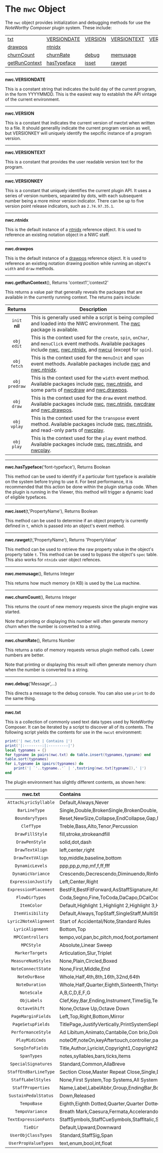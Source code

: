 # The `nwc` Object

The `nwc` object provides initialization and debugging methods for use the *NoteWorthy Composer* plugin system. These include:

<table>
<tr>
<td><a href='#txt'>txt</a></td>
<td><a href="#VERSIONDATE">VERSIONDATE</a></td>
<td><a href="#VERSION">VERSION</a></td>
<td><a href="#VERSIONTEXT">VERSIONTEXT</a></td>
<td><a href="#VERSIONKEY">VERSIONKEY</a></td>
</tr><tr>
<td><a href="#drawpos">drawpos</a></td>
<td><a href="#ntnidx">ntnidx</a></td>
</tr><tr>
<td><a href="#churnCount">churnCount</a></td>
<td><a href="#churnRate">churnRate</a></td>
<td><a href="#debug">debug</a></td>
<td><a href="#memusage">memusage</a></td>
</tr><tr>
<td><a href="#getRunContext">getRunContext</a></td>
<td><a href="#hasTypeface">hasTypeface</a></td>
<td><a href="#isset">isset</a></td>
<td><a href="#rawget">rawget</a></td>
</tr>
</table>

---------------------------------
<a name="VERSIONDATE"></a>
**nwc.VERSIONDATE**

This is a constant string that indicates the build day of the current program, in the form YYYYMMDD. This is the easiest way to establish the API vintage of the current environment.


---------------------------------
<a name="VERSION"></a>
**nwc.VERSION**

This is a constant that indicates the current version of nwctxt when written to a file. It should generallly indicate the current program version as well, but VERSIONKEY will uniquely identify the sepcific instance of a program version.


---------------------------------
<a name="VERSIONTEXT"></a>
**nwc.VERSIONTEXT**

This is a constant that provides the user readable version text for the program. 


---------------------------------
<a name="VERSIONKEY"></a>
**nwc.VERSIONKEY**

This is a constant that uniquely identifies the current plugin API. It uses a series of version numbers, separated by dots, with each subsequent number being a more minor version indicator. There can be up to five version point release indicators, such as `2.74.97.35.1`.


---------------------------------
<a name="ntnidx"></a>
**nwc.ntnidx**

This is the default instance of a [ntnidx](nwc.ntnidx.md) reference object. It is used to reference an existing notation object in a NWC staff.


---------------------------------
<a name="drawpos"></a>
**nwc.drawpos**

This is the default instance of a [drawpos](nwc.drawpos.md) reference object. It is used to reference an existing notation drawing position while running an object's `width` and `draw` methods.


---------------------------------
<a name="getRunContext"></a>
**nwc.getRunContext**(), Returns 'context1','context2'

This returns a value pair that generally reveals the packages that are available in the currently running context. The returns pairs include:

| Returns | Description |
|:---------------:| -------------------- |
| `init`<br>**nil** | This is generally used while a script is being compiled and loaded into the NWC environment. The [nwc](nwc.md) package is available. |
| `obj`<br>`edit` | This is the context used for the `create`, `spin`, `onChar`, and `menuClick` event methods. Available packages include [nwc](nwc.md), [nwc.ntnidx](nwc.ntnidx.md), and [nwcui](nwcui.md) (except for `spin`). |
| `obj`<br>`fetch` | This is the context used for the `menuInit` and `span` event methods. Available packages include [nwc](nwc.md) and [nwc.ntnidx](nwc.ntnidx.md). |
| `obj`<br>`predraw` | This is the context used for the `width` event method. Available packages include [nwc](nwc.md), [nwc.ntnidx](nwc.ntnidx.md), and some parts of [nwcdraw](nwcdraw.md) and [nwc.drawpos](nwc.drawpos.md). |
| `obj`<br>`draw` | This is the context used for the `draw` event method. Available packages include [nwc](nwc.md), [nwc.ntnidx](nwc.ntnidx.md), [nwcdraw](nwcdraw.md) and [nwc.drawpos](nwc.drawpos.md). |
| `obj`<br>`vplay` | This is the context used for the `transpose` event method. Available packages include [nwc](nwc.md), [nwc.ntnidx](nwc.ntnidx.md), and read-only parts of [nwcplay](nwcplay.md). |
| `obj`<br>`play` | This is the context used for the `play` event method. Available packages include [nwc](nwc.md), [nwc.ntnidx](nwc.ntnidx.md), and [nwcplay](nwcplay.md). |


---------------------------------
<a name="hasTypeface"></a>
**nwc.hasTypeface**('font-typeface'), Returns Boolean

This method can be used to identify if a particular font typeface is available on the system before trying to use it. For best performance, it is recommended that this action be done within the plugin startup code. When the plugin is running in the Viewer, this method will trigger a dynamic load of eligible typefaces.


---------------------------------
<a name="isset"></a>
**nwc.isset**(t,'PropertyName'), Returns Boolean

This method can be used to determine if an object property is currently defined in `t`, which is passed into an object's event method.


---------------------------------
<a name="rawget"></a>
**nwc.rawget**(t,'PropertyName'), Returns 'PropertyValue'

This method can be used to retrieve the raw property value in the object's property table `t`. This method can be used to bypass the object's `spec` table. This also works for `ntnidx` user object refences.


---------------------------------
<a name="memusage"></a>
**nwc.memusage**(), Returns Integer

This returns how much memory (in KB) is used by the Lua machine.


---------------------------------
<a name="churnCount"></a>
**nwc.churnCount**(), Returns Integer

This returns the count of new memory requests since the plugin engine was started.

Note that printing or displaying this number will often generate memory churn when the number is converted to a string.


---------------------------------
<a name="churnRate"></a>
**nwc.churnRate**(), Returns Number

This returns a ratio of memory requests versus  plugin method calls. Lower numbers are better.

Note that printing or displaying this result will often generate memory churn when the number is converted to a string.


---------------------------------
<a name="debug"></a>
**nwc.debug**('Message',...)

This directs a message to the debug console. You can also use `print` to do the same thing.

---------------------------------
<a name="txt"></a>
**nwc.txt**

This is a collection of commonly used text data types used by NoteWorthy Composer. It can be iterated by a script to discover all of its contents. The following script yields the contents for use in the `nwcut` environment:

```Lua
print('| nwc.txt | Contains |')
print('|:--------:|:---------|')
local typnames = {}
for typname in pairs(nwc.txt) do table.insert(typnames,typname) end
table.sort(typnames)
for i,typname in ipairs(typnames) do
	print('| `'..typname..'` | ',tostring(nwc.txt[typname]),' |')
end
```

The plugin environment has slightly different contents, as shown here:

| nwc.txt | Contains |
|:--------:|:---------|
| `AttachLyricSyllable` | Default,Always,Never |
| `BarLineType` | Single,Double,BrokenSingle,BrokenDouble,SectionOpen,SectionClose,LocalRepeatOpen,LocalRepeatClose,MasterRepeatOpen,MasterRepeatClose,Transparent |
| `BoundaryTypes` | Reset,NewSize,Collapse,EndCollapse,Gap,NewSystem |
| `ClefType` | Treble,Bass,Alto,Tenor,Percussion |
| `DrawFillStyle` | fill,stroke,strokeandfill |
| `DrawPenStyle` | solid,dot,dash |
| `DrawTextAlign` | left,center,right |
| `DrawTextVAlign` | top,middle,baseline,bottom |
| `DynamicLevels` | ppp,pp,p,mp,mf,f,ff,fff |
| `DynamicVariance` | Crescendo,Decrescendo,Diminuendo,Rinforzando,Sforzando |
| `ExpressionJustify` | Left,Center,Right |
| `ExpressionPlacement` | BestFit,BestFitForward,AsStaffSignature,AtNextNote |
| `FlowDirTypes` | Coda,Segno,Fine,ToCoda,DaCapo,DCalCoda,DCalFine,DalSegno,DSalCoda,DSalFine |
| `ItemColor` | Default,Highlight 1,Highlight 2,Highlight 3,Highlight 4,Highlight 5,Highlight 6,Highlight 7 |
| `ItemVisibility` | Default,Always,TopStaff,SingleStaff,MultiStaff,Never |
| `Lyric2NoteAlignment` | Start of Accidental/Note,Standard Rules |
| `LyricAlignment` | Bottom,Top |
| `MPCControllers` | tempo,vol,pan,bc,pitch,mod,foot,portamento,datamsb,bal,exp,fx1,fx2,reverb,tremolo,chorus,detune,phaser |
| `MPCStyle` | Absolute,Linear Sweep |
| `MarkerTargets` | Articulation,Slur,Triplet |
| `MeasureNumStyles` | None,Plain,Circled,Boxed |
| `NoteConnectState` | None,First,Middle,End |
| `NoteDurBase` | Whole,Half,4th,8th,16th,32nd,64th |
| `NoteDuration` | Whole,Half,Quarter,Eighth,Sixteenth,Thirtysecond,Sixtyfourth |
| `NoteScale` | A,B,C,D,E,F,G |
| `ObjLabels` | Clef,Key,Bar,Ending,Instrument,TimeSig,Tempo,Dynamic,Note,Rest,Chord,SustainPedal,Flow,MPC,TempoVariance,DynamicVariance,PerformanceStyle,Text,RestChord,User,Spacer,RestMultiBar,Boundary,Marker |
| `OctaveShift` | None,Octave Up,Octave Down |
| `PageMarginFields` | Left,Top,Right,Bottom,Mirror |
| `PageSetupFields` | TitlePage,JustifyVertically,PrintSystemSepMark,ExtendLastSystem,DurationPadding,PageNumbers,StaffLabels,BarNumbers,StartingBar,AllowLayering |
| `PerformanceStyle` | Ad Libitum,Animato,Cantabile,Con brio,Dolce,Espressivo,Grazioso,Legato,Maestoso,Marcato,Meno mosso,Poco a poco,Più mosso,Semplice,Simile,Solo,Sostenuto,Sotto Voce,Staccato,Subito,Tenuto,Tutti,Volta Subito |
| `PlayMidiCmds` | noteOff,noteOn,keyAftertouch,controller,patch,channelAftertouch,pitchBend |
| `SongInfoFields` | Title,Author,Lyricist,Copyright1,Copyright2,Comments |
| `SpanTypes` | notes,syllables,bars,ticks,items |
| `SpecialSignatures` | Standard,Common,AllaBreve |
| `StaffEndBarLineType` | Section Close,Master Repeat Close,Single,Double,Open (hidden) |
| `StaffLabelStyles` | None,First System,Top Systems,All Systems |
| `StaffProperties` | Name,Label,LabelAbbr,Group,EndingBar,BoundaryTop,BoundaryBottom,Lines,BracketWithNext,BraceWithNext,ConnectBarsWithNext,LayerWithNext,MultiPartDotPlacement,Color,Muted,Volume,StereoPan,Device,Channel |
| `SustainPedalStatus` | Down,Released |
| `TempoBase` | Eighth,Eighth Dotted,Quarter,Quarter Dotted,Half,Half Dotted |
| `TempoVariance` | Breath Mark,Caesura,Fermata,Accelerando,Allargando,Rallentando,Ritardando,Ritenuto,Rubato,Stringendo |
| `TextExpressionFonts` | StaffSymbols,StaffCueSymbols,StaffItalic,StaffBold,StaffLyric,PageTitleText,PageText,PageSmallText,User1,User2,User3,User4,User5,User6 |
| `TieDir` | Default,Upward,Downward |
| `UserObjClassTypes` | Standard,StaffSig,Span |
| `UserPropValueTypes` | text,enum,bool,int,float |
